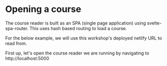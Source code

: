 # Opening a course

The course reader is built as an SPA (single page application) using svelte-spa-router. This uses hash based routing to load a course.

For the below example, we will use this workshop's deployed netlify URL to read from.

First up, let's open the course reader we are running by navigating to http://localhost:5000

